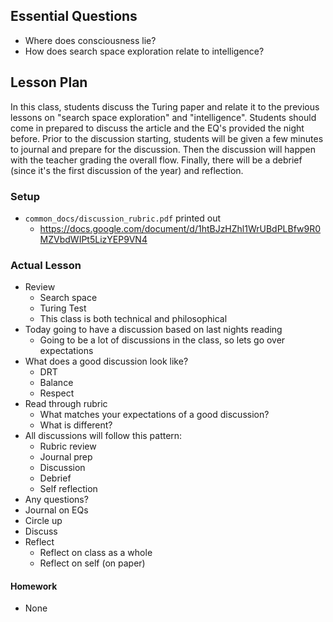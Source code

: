 ## Essential Questions

- Where does consciousness lie?
- How does search space exploration relate to intelligence?

## Lesson Plan

In this class, students discuss the Turing paper and relate it to the previous
lessons on "search space exploration" and "intelligence". Students should come
in prepared to discuss the article and the EQ's provided the night before. Prior
to the discussion starting, students will be given a few minutes to journal and
prepare for the discussion. Then the discussion will happen with the teacher
grading the overall flow. Finally, there will be a debrief (since it's the first
discussion of the year) and reflection.

### Setup

- `common_docs/discussion_rubric.pdf` printed out
    - https://docs.google.com/document/d/1htBJzHZhl1WrUBdPLBfw9R0MZVbdWIPt5LizYEP9VN4

### Actual Lesson

- Review
    - Search space
    - Turing Test
    - This class is both technical and philosophical
- Today going to have a discussion based on last nights reading
    - Going to be a lot of discussions in the class, so lets go over expectations
- What does a good discussion look like?
    - DRT
    - Balance
    - Respect
- Read through rubric
    - What matches your expectations of a good discussion?
    - What is different?
- All discussions will follow this pattern:
    - Rubric review
    - Journal prep
    - Discussion
    - Debrief
    - Self reflection
- Any questions?
- Journal on EQs
- Circle up
- Discuss
- Reflect
    - Reflect on class as a whole
    - Reflect on self (on paper)

#### Homework

- None
